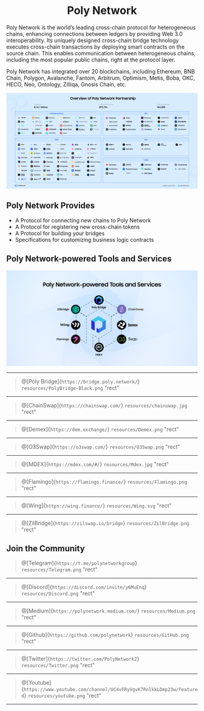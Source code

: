 <h1 align="center">Poly Network</h1>

Poly Network is the world’s leading cross-chain protocol for heterogeneous chains, enhancing connections between ledgers by providing Web 3.0 interoperability. 
Its uniquely designed cross-chain bridge technology executes cross-chain transactions by deploying smart contracts on the source chain. This enables communication between heterogeneous chains, including the most popular public chains, right at the protocol layer.

Poly Network has integrated over 20 blockchains, including Ethereum, BNB Chain, Polygon, Avalanche, Fantom, Arbitrum, Optimism, Metis, Boba, OKC, HECO, Neo, Ontology, Zilliqa, Gnosis Chain, etc.

<div align=center><img src="resources/Poly-ecosystem.png" alt=""/></div>

## Poly Network Provides

- A Protocol for connecting new chains to Poly Network
- A Protocol for registering new cross-chain tokens
- A Protocol for building your bridges
- Specifications for customizing business logic contracts

## Poly Network-powered Tools and Services

<div align=center><img src="resources/PolyNetwork Supported Chains3.png" alt=""/></div>

---

> @[Poly Bridge]{`https://bridge.poly.network/`}
> `resources/PolyBridge-Black.png` "rect"

---

> @[ChainSwap]{`https://chainswap.com/`}
> `resources/chainswap.jpg` "rect"

---

> @[Demex]{`https://dem.exchange/`}
> `resources/Demex.png` "rect"

---

> @[O3Swap]{`https://o3swap.com/`}
> `resources/O3Swap.png` "rect"

---

> @[MDEX]{`https://mdex.com/#/`}
> `resources/Mdex.jpg` "rect"

---

> @[Flamingo]{`https://flamingo.finance/`}
> `resources/Flamingo.png` "rect"

---

> @[Wing]{`https://wing.finance/`}
> `resources/Wing.svg` "rect"

---

> @[ZilBridge]{`https://zilswap.io/bridge`}
> `resources/ZilBridge.png` "rect"


## Join the Community


> @[Telegram]{`https://t.me/polynetworkgroup`}
> `resources/Telegram.png` "rect"

---

> @[Discord]{`https://discord.com/invite/y6MuEnq`}
> `resources/Discord.png` "rect"

---

> @[Medium]{`https://polynetwork.medium.com/`}
> `resources/Medium.png` "rect"

---

> @[Github]{`https://github.com/polynetwork`}
> `resources/GitHub.png` "rect"

---

> @[Twitter]{`https://twitter.com/PolyNetwork2`}
> `resources/Twitter.png` "rect"

---

> @[Youtube]{`https://www.youtube.com/channel/UC4vFRyVgvK7RnlkkLDmp23w/featured`}
> `resources/youtube.png` "rect"

---


